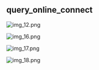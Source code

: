 
## query_online_connect

![img_12.png](img_12.png)

![img_16.png](img_16.png)

![img_17.png](img_17.png)

![img_18.png](img_18.png)